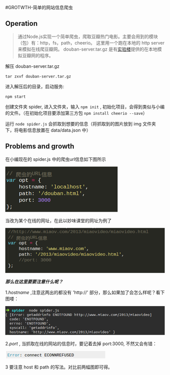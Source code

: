 #GROTWTH-简单的网站信息爬虫

## Operation

> 通过Node.js实现一个简单爬虫，爬取豆瓣热门电影。主要会用到的模块（包）有：http，fs，path，cheerio。
> 这里用一个跑在本地的 http server 来模拟在线爬豆瓣网。
> douban-server.tar.gz 是有[实验楼](https://www.shiyanlou.com/)提供的在本地模拟豆瓣网的程序。

解压 douban-server.tar.gz 
```
tar zxvf douban-server.tar.gz
```
进入解压后的目录，启动服务:

```
npm start
```

创建文件夹 spider, 进入文件夹，输入 `npm init` , 初始化项目，会得到类似与小编的文件。（在初始化项目要添加第三方包 `npm install cheerio --save`）

运行 `node spider.js` 会抓取到想要的信息（将抓取到的图片放到 img 文件夹下，将电影信息放置在 data/data.json 中）

## Problems and growth

在小编现在的 spider.js 中的爬虫url信息如下图所示


![爬虫url信息](./growth-img/3.png)


当改为某个在线的网址，在此以妙味课堂的网址为例了


![爬虫url信息2](./growth-img/2.png)


***那么在这里要要注意什么呢？***


1.*hostname* ,注意这两出的都没有 'http://' 部分，那么如果加了会怎么样呢？看下图喽：


![爬虫url信息3](./growth-img/1.png)


2.*port* , 当抓取在线的网站的信息时，要记着去掉 port:3000, 不然又会有错：


![爬虫url信息4](./growth-img/4.png)


3 要注意 host 和 path 的写法。对比前两幅图即可得。
 

